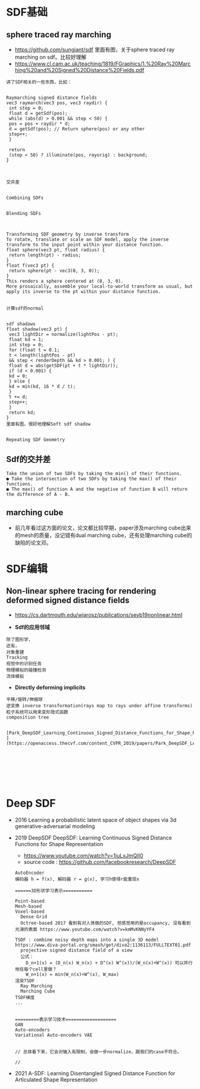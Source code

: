 # SDF基础

## sphere traced ray marching 
- https://github.com/sungiant/sdf 里面有图，关于sphere traced ray marching on sdf。比较好理解
- https://www.cl.cam.ac.uk/teaching/1819/FGraphics/1.%20Ray%20Marching%20and%20Signed%20Distance%20Fields.pdf
```
讲了SDF相关的一些东西，比如：


Raymarching signed distance fields
vec3 raymarch(vec3 pos, vec3 raydir) {
 int step = 0;
 float d = getSdf(pos);
 while (abs(d) > 0.001 && step < 50) {
 pos = pos + raydir * d;
 d = getSdf(pos); // Return sphere(pos) or any other
 step++;
 }

 return
 (step < 50) ? illuminate(pos, rayorig) : background;
}



交并差


Combining SDFs


Blending SDFs



Transforming SDF geometry by inverse transform
To rotate, translate or scale an SDF model, apply the inverse transform to the input point within your distance function.
float sphere(vec3 pt, float radius) {
 return length(pt) - radius;
}
float f(vec3 pt) {
 return sphere(pt - vec3(0, 3, 0));
}
This renders a sphere centered at (0, 3, 0).
More prosaically, assemble your local-to-world transform as usual, but apply its inverse to the pt within your distance function.


计算sdf的normal


sdf shadows
float shadow(vec3 pt) {
 vec3 lightDir = normalize(lightPos - pt);
 float kd = 1;
 int step = 0;
 for (float t = 0.1;
 t < length(lightPos - pt)
 && step < renderDepth && kd > 0.001; ) {
 float d = abs(getSDF(pt + t * lightDir));
 if (d < 0.001) {
 kd = 0;
 } else {
 kd = min(kd, 16 * d / t);
 }
 t += d;
 step++;
 }
 return kd;
}
里面有图，很好地理解Soft sdf shadow


Repeating SDF Geometry

```

## Sdf的交并差
```
Take the union of two SDFs by taking the min() of their functions.
● Take the intersection of two SDFs by taking the max() of their functions.
● The max() of function A and the negative of function B will return the difference of A - B.
```
## marching cube
- 前几年看过这方面的论文，论文都比较早期，paper涉及marching cube出来的mesh的质量，没记错有dual marching cube，还有处理marching cube的缺陷的论文邓。



# SDF编辑

## 
## Non-linear sphere tracing for rendering deformed signed distance fields
- https://cs.dartmouth.edu/wjarosz/publications/seyb19nonlinear.html

- **Sdf的应用邻域**
```
除了图形学，
还有，
对象重建
Tracking
视觉中的识别任务
物理模拟的碰撞检测
流体模拟
```


- **Directly deforming implicits**
```
平移/旋转/伸缩球
逆变换 inverse transformation(rays map to rays under affine transforms)
粒子系统可以用来变形隐式函数
composition tree


[Park_DeepSDF_Learning_Continuous_Signed_Distance_Functions_for_Shape_Representation_CVPR_2019_paper.pdf
](https://openaccess.thecvf.com/content_CVPR_2019/papers/Park_DeepSDF_Learning_Continuous_Signed_Distance_Functions_for_Shape_Representation_CVPR_2019_paper.pdf)








```

# Deep SDF
- 2016 Learning a probabilistic latent space of object shapes via 3d generative-adversarial modeling

- 2019 DeepSDF DeepSDF: Learning Continuous Signed Distance Functions for Shape Representation
  - https://www.youtube.com/watch?v=1iuLxJmQII0
  - source code : https://github.com/facebookresearch/DeepSDF
  
  ```
  AutoEncoder
  编码器 h = f(x), 解码器 r = g(x), 学习h使得r能重现x
  
  ======3D形状学习表示===========
  
  Point-based
  Mesh-based
  Voxel-based
    Dense Grid
    Octree-based 2017 看到有对人体做的SDF, 但感觉用的是occupancy, 没有看到光滑的表面 https://www.youtube.com/watch?v=kmMvKNNyYF4
 
  TSDF : combine noisy depth maps into a single 3D model    https://www.diva-portal.org/smash/get/diva2:1136113/FULLTEXT01.pdf
    projective signed distance field of a view 
    公式： 
      D_n+1(x) = (D_n(x) W_n(x) + D^(x) W^(x))/(W_n(x)+W^(x)) 可以并行地在每个cell里做？
      W_n+1(x) = min(W_n(x)+W^(x), W_max)
  渲染TSDF
    Ray Marching
    Marching Cube
  TSDF梯度
  ...
  
  
  =========表示学习技术===================
  GAN
  Auto-encoders
  Variational Auto-encoders VAE
  
  
  // 总体看下来，它会对输入有限制，会做一步normalize，跟我们的case不符合。
  
  // 
  
  ```
- 2021 A-SDF: Learning Disentangled Signed Distance Function for Articulated Shape Representation
 




